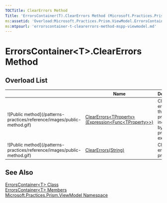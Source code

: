 ```yaml
---
TOCTitle: ClearErrors Method
Title: 'ErrorsContainer(T).ClearErrors Method (Microsoft.Practices.Prism.ViewModel)'
ms:assetid: 'Overload:Microsoft.Practices.Prism.ViewModel.ErrorsContainer\`1.ClearErrors'
ms:mtpsurl: 'errorscontainer-t-clearerrors-method-mspp-viewmodel.md'
---
```



# ErrorsContainer&lt;T&gt;.ClearErrors Method

## Overload List


<table>

<thead>
<tr class="header">
<th> </th>
<th>Name</th>
<th>Description</th>
</tr>
</thead>
<tbody>
<tr class="odd">
<td>![Public method](/patterns-practices/reference/images/public-method.gif)</td>
<td><a href="/patterns-practices/reference/errorscontainer-t-clearerrors-tproperty-method-expression-func-tproperty-mspp-viewmodel">ClearErrors&lt;TProperty&gt;(Expression&lt;Func&lt;TProperty&gt;&gt;) </a></td>
<td><div class="summary">
Clears the errors for the property indicated by the property expression.
</div></td>
</tr>
<tr class="even">
<td>![Public method](/patterns-practices/reference/images/public-method.gif)</td>
<td><a href="/patterns-practices/reference/errorscontainer-t-clearerrors-method-string-mspp-viewmodel">ClearErrors(String)</a></td>
<td><div class="summary">
Clears the errors for a property.
</div></td>
</tr>
</tbody>
</table>

## See Also

[ErrorsContainer&lt;T&gt; Class](/patterns-practices/reference/errorscontainer-class-mspp-regions)<br/>
[ErrorsContainer&lt;T&gt; Members](/patterns-practices/reference/errorscontainer-members-mspp-regions)<br/>
[Microsoft.Practices.Prism.ViewModel Namespace](/patterns-practices/reference/mspp-viewmodel-namespace)<br/>